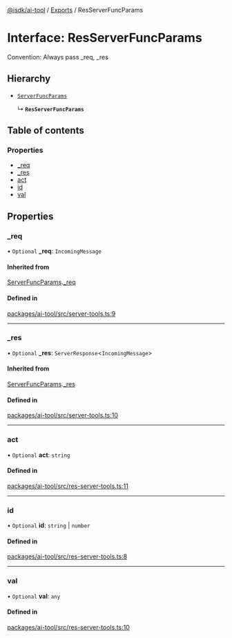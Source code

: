 [@isdk/ai-tool](../README.md) / [Exports](../modules.md) / ResServerFuncParams

# Interface: ResServerFuncParams

Convention: Always pass _req, _res

## Hierarchy

- [`ServerFuncParams`](ServerFuncParams.md)

  ↳ **`ResServerFuncParams`**

## Table of contents

### Properties

- [\_req](ResServerFuncParams.md#_req)
- [\_res](ResServerFuncParams.md#_res)
- [act](ResServerFuncParams.md#act)
- [id](ResServerFuncParams.md#id)
- [val](ResServerFuncParams.md#val)

## Properties

### \_req

• `Optional` **\_req**: `IncomingMessage`

#### Inherited from

[ServerFuncParams](ServerFuncParams.md).[_req](ServerFuncParams.md#_req)

#### Defined in

[packages/ai-tool/src/server-tools.ts:9](https://github.com/isdk/ai-tool.js/blob/409aab70514a73e5edfa59ea25e4ee1fe316b26d/src/server-tools.ts#L9)

___

### \_res

• `Optional` **\_res**: `ServerResponse`\<`IncomingMessage`\>

#### Inherited from

[ServerFuncParams](ServerFuncParams.md).[_res](ServerFuncParams.md#_res)

#### Defined in

[packages/ai-tool/src/server-tools.ts:10](https://github.com/isdk/ai-tool.js/blob/409aab70514a73e5edfa59ea25e4ee1fe316b26d/src/server-tools.ts#L10)

___

### act

• `Optional` **act**: `string`

#### Defined in

[packages/ai-tool/src/res-server-tools.ts:11](https://github.com/isdk/ai-tool.js/blob/409aab70514a73e5edfa59ea25e4ee1fe316b26d/src/res-server-tools.ts#L11)

___

### id

• `Optional` **id**: `string` \| `number`

#### Defined in

[packages/ai-tool/src/res-server-tools.ts:8](https://github.com/isdk/ai-tool.js/blob/409aab70514a73e5edfa59ea25e4ee1fe316b26d/src/res-server-tools.ts#L8)

___

### val

• `Optional` **val**: `any`

#### Defined in

[packages/ai-tool/src/res-server-tools.ts:10](https://github.com/isdk/ai-tool.js/blob/409aab70514a73e5edfa59ea25e4ee1fe316b26d/src/res-server-tools.ts#L10)
